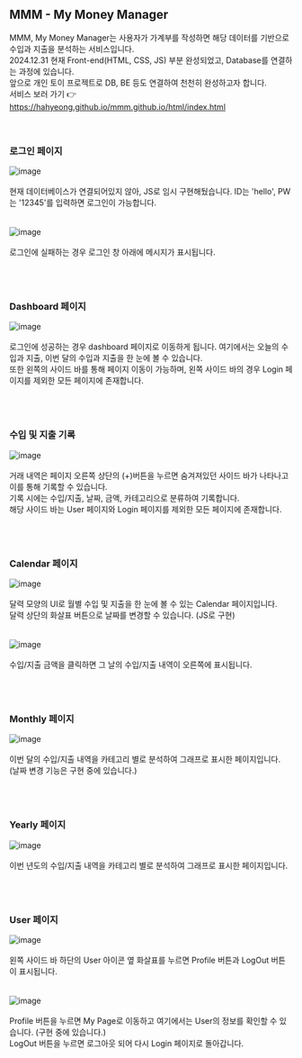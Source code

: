## MMM - My Money Manager
MMM, My Money Manager는 사용자가 가계부를 작성하면 해당 데이터를 기반으로 수입과 지출을 분석하는 서비스입니다. <br>
2024.12.31 현재 Front-end(HTML, CSS, JS) 부분 완성되었고, Database를 연결하는 과정에 있습니다. <br>
앞으로 개인 토이 프로젝트로 DB, BE 등도 연결하여 천천히 완성하고자 합니다. <br>
서비스 보러 가기 👉 https://hahyeong.github.io/mmm.github.io/html/index.html <br>
<br><br>
### 로그인 페이지
![image](https://github.com/user-attachments/assets/3f3dd528-1b62-45c6-a338-a301d9c83e15)
<br><br>
현재 데이터베이스가 연결되어있지 않아, JS로 임시 구현해뒀습니다. ID는 'hello', PW는 '12345'를 입력하면 로그인이 가능합니다.<br>
<br><br>
![image](https://github.com/user-attachments/assets/969189dc-24dd-41da-af7c-35e82e36a55b)
<br><br>
로그인에 실패하는 경우 로그인 창 아래에 메시지가 표시됩니다.<br>
<br><br><br>
### Dashboard 페이지
![image](https://github.com/user-attachments/assets/dabdeec8-5619-4910-ab3d-ef6425b23dbf)
<br><br>
로그인에 성공하는 경우 dashboard 페이지로 이동하게 됩니다. 여기에서는 오늘의 수입과 지출, 이번 달의 수입과 지출을 한 눈에 볼 수 있습니다. <br>
또한 왼쪽의 사이드 바를 통해 페이지 이동이 가능하며, 왼쪽 사이드 바의 경우 Login 페이지를 제외한 모든 페이지에 존재합니다.<br>
<br><br><br>
### 수입 및 지출 기록
![image](https://github.com/user-attachments/assets/e5780fb7-8555-4e8d-8216-0afc0764c65c)
<br><br>
거래 내역은 페이지 오른쪽 상단의 (+)버튼을 누르면 숨겨져있던 사이드 바가 나타나고 이를 통해 기록할 수 있습니다. <br>
기록 시에는 수입/지출, 날짜, 금액, 카테고리으로 분류하여 기록합니다. <br>
해당 사이드 바는 User 페이지와 Login 페이지를 제외한 모든 페이지에 존재합니다.<br>
<br><br><br>
### Calendar 페이지
![image](https://github.com/user-attachments/assets/073a1c30-51cb-41c4-be1b-da323ced23dc)
<br><br>
달력 모양의 UI로 월별 수입 및 지출을 한 눈에 볼 수 있는 Calendar 페이지입니다. <br>
달력 상단의 화살표 버튼으로 날짜를 변경할 수 있습니다. (JS로 구현)<br>
<br><br>
![image](https://github.com/user-attachments/assets/0ddfa91e-ae0d-45f8-9479-b141efeda9d7)
<br><br>
수입/지출 금액을 클릭하면 그 날의 수입/지출 내역이 오른쪽에 표시됩니다. <br>
<br><br><br>
### Monthly 페이지
![image](https://github.com/user-attachments/assets/b1126ea5-1f06-4ddb-90ad-ac03abf850f2)
<br><br>
이번 달의 수입/지출 내역을 카테고리 별로 분석하여 그래프로 표시한 페이지입니다. <br>
(날짜 변경 기능은 구현 중에 있습니다.)<br>
<br><br><br>
### Yearly 페이지
![image](https://github.com/user-attachments/assets/bff9ad24-5494-4096-ae6a-32baccc136bf)
<br><br>
이번 년도의 수입/지출 내역을 카테고리 별로 분석하여 그래프로 표시한 페이지입니다.<br>
<br><br><br>
### User 페이지
![image](https://github.com/user-attachments/assets/c2e1d947-cbcd-4b8e-bc9b-0d927f14db96)
<br><br>
왼쪽 사이드 바 하단의 User 아이콘 옆 화살표를 누르면 Profile 버튼과 LogOut 버튼이 표시됩니다. <br>
<br><br>
![image](https://github.com/user-attachments/assets/56678244-9ece-4c24-9fa1-355d71150417)
<br><br>
Profile 버튼을 누르면 My Page로 이동하고 여기에서는 User의 정보를 확인할 수 있습니다. (구현 중에 있습니다.) <br>
LogOut 버튼을 누르면 로그아웃 되어 다시 Login 페이지로 돌아갑니다.<br>
